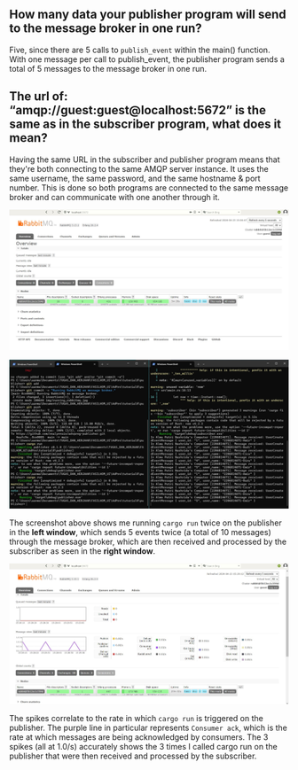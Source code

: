 ## How many data your publisher program will send to the message broker in one run?  
Five, since there are 5 calls to `publish_event` within the main() function. With one message per call to publish_event, the publisher program sends a total of 5 messages to the message broker in one run.

## The url of: “amqp://guest:guest@localhost:5672” is the same as in the subscriber program, what does it mean? 
Having the same URL in the subscriber and publisher program means that they're both connecting to the same AMQP server instance. It uses the same username, the same password, and the same hostname & port number. This is done so both programs are connected to the same message broker and can communicate with one another through it.

![Running RabbitMQ](img\running_rabbitmq.jpg "Running RabbitMQ")

![Sending and Processing Event](img\sending_processing_event.jpg "Sending and Processing Event")

The screenshot above shows me running `cargo run` twice on the publisher in the **left window**, which sends 5 events twice (a total of 10 messages) through the message broker, which are then received and processed by the subscriber as seen in the **right window**.

![RabbitMQ Spikes](img\rabbitmq_spikes.jpg "RabbitMQ Spikes")

The spikes correlate to the rate in which `cargo run` is triggered on the publisher. The purple line in particular represents `Consumer ack`, which is the rate at which messages are being acknowledged by consumers. The 3 spikes (all at 1.0/s) accurately shows the 3 times I called cargo run on the publisher that were then received and processed by the subscriber.